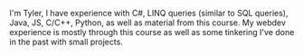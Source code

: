 I'm Tyler, I have experience with C#, LINQ queries (similar to SQL queries), Java, JS, C/C++, Python, as well as material from this course. My webdev experience is mostly through this course as well as some tinkering I've done in the past with small projects.